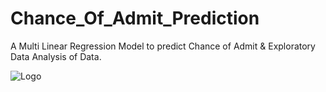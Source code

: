 # Chance_Of_Admit_Prediction
A Multi Linear Regression Model to predict Chance of Admit &amp; Exploratory Data Analysis of Data.

![Logo](QQ_Plot.png)
